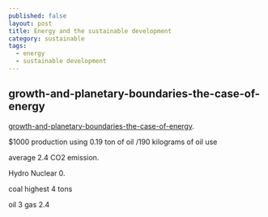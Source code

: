 ```yaml
---
published: false
layout: post
title: Energy and the sustainable development
category: sustainable
tags:
  - energy
  - sustainable development
---
```

## growth-and-planetary-boundaries-the-case-of-energy

[growth-and-planetary-boundaries-the-case-of-energy](https://www.coursera.org/learn/sustainable-development/lecture/SBW6u/growth-and-planetary-boundaries-the-case-of-energy-22-04). 

$1000 production using 0.19 ton of oil  /190 kilograms of oil use

average 2.4 CO2 emission.

Hydro
Nuclear 0.

coal highest 4 tons

oil 3 
gas 2.4 





